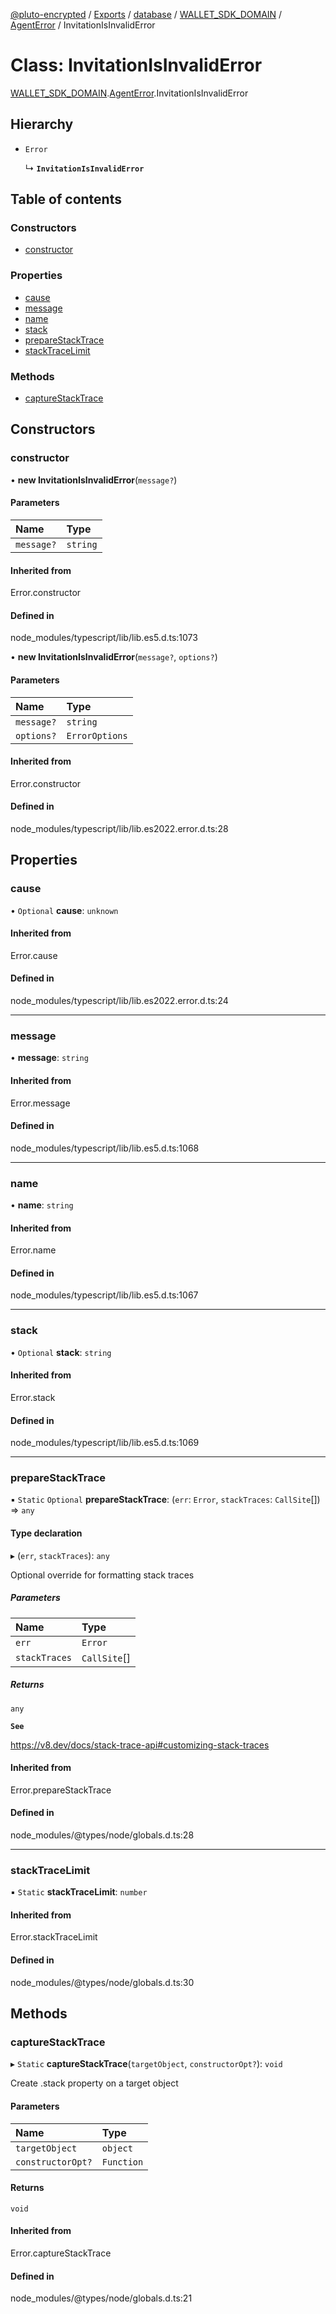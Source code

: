 [@pluto-encrypted](../README.md) / [Exports](../modules.md) / [database](../modules/database.md) / [WALLET\_SDK\_DOMAIN](../modules/database.WALLET_SDK_DOMAIN.md) / [AgentError](../modules/database.WALLET_SDK_DOMAIN.AgentError.md) / InvitationIsInvalidError

# Class: InvitationIsInvalidError

[WALLET\_SDK\_DOMAIN](../modules/database.WALLET_SDK_DOMAIN.md).[AgentError](../modules/database.WALLET_SDK_DOMAIN.AgentError.md).InvitationIsInvalidError

## Hierarchy

- `Error`

  ↳ **`InvitationIsInvalidError`**

## Table of contents

### Constructors

- [constructor](database.WALLET_SDK_DOMAIN.AgentError.InvitationIsInvalidError.md#constructor)

### Properties

- [cause](database.WALLET_SDK_DOMAIN.AgentError.InvitationIsInvalidError.md#cause)
- [message](database.WALLET_SDK_DOMAIN.AgentError.InvitationIsInvalidError.md#message)
- [name](database.WALLET_SDK_DOMAIN.AgentError.InvitationIsInvalidError.md#name)
- [stack](database.WALLET_SDK_DOMAIN.AgentError.InvitationIsInvalidError.md#stack)
- [prepareStackTrace](database.WALLET_SDK_DOMAIN.AgentError.InvitationIsInvalidError.md#preparestacktrace)
- [stackTraceLimit](database.WALLET_SDK_DOMAIN.AgentError.InvitationIsInvalidError.md#stacktracelimit)

### Methods

- [captureStackTrace](database.WALLET_SDK_DOMAIN.AgentError.InvitationIsInvalidError.md#capturestacktrace)

## Constructors

### constructor

• **new InvitationIsInvalidError**(`message?`)

#### Parameters

| Name | Type |
| :------ | :------ |
| `message?` | `string` |

#### Inherited from

Error.constructor

#### Defined in

node_modules/typescript/lib/lib.es5.d.ts:1073

• **new InvitationIsInvalidError**(`message?`, `options?`)

#### Parameters

| Name | Type |
| :------ | :------ |
| `message?` | `string` |
| `options?` | `ErrorOptions` |

#### Inherited from

Error.constructor

#### Defined in

node_modules/typescript/lib/lib.es2022.error.d.ts:28

## Properties

### cause

• `Optional` **cause**: `unknown`

#### Inherited from

Error.cause

#### Defined in

node_modules/typescript/lib/lib.es2022.error.d.ts:24

___

### message

• **message**: `string`

#### Inherited from

Error.message

#### Defined in

node_modules/typescript/lib/lib.es5.d.ts:1068

___

### name

• **name**: `string`

#### Inherited from

Error.name

#### Defined in

node_modules/typescript/lib/lib.es5.d.ts:1067

___

### stack

• `Optional` **stack**: `string`

#### Inherited from

Error.stack

#### Defined in

node_modules/typescript/lib/lib.es5.d.ts:1069

___

### prepareStackTrace

▪ `Static` `Optional` **prepareStackTrace**: (`err`: `Error`, `stackTraces`: `CallSite`[]) => `any`

#### Type declaration

▸ (`err`, `stackTraces`): `any`

Optional override for formatting stack traces

##### Parameters

| Name | Type |
| :------ | :------ |
| `err` | `Error` |
| `stackTraces` | `CallSite`[] |

##### Returns

`any`

**`See`**

https://v8.dev/docs/stack-trace-api#customizing-stack-traces

#### Inherited from

Error.prepareStackTrace

#### Defined in

node_modules/@types/node/globals.d.ts:28

___

### stackTraceLimit

▪ `Static` **stackTraceLimit**: `number`

#### Inherited from

Error.stackTraceLimit

#### Defined in

node_modules/@types/node/globals.d.ts:30

## Methods

### captureStackTrace

▸ `Static` **captureStackTrace**(`targetObject`, `constructorOpt?`): `void`

Create .stack property on a target object

#### Parameters

| Name | Type |
| :------ | :------ |
| `targetObject` | `object` |
| `constructorOpt?` | `Function` |

#### Returns

`void`

#### Inherited from

Error.captureStackTrace

#### Defined in

node_modules/@types/node/globals.d.ts:21
